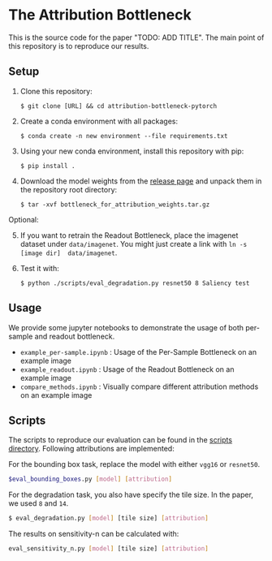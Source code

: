 # The Attribution Bottleneck

This is the source code for the paper "TODO: ADD TITLE". The main point
of this repository is to reproduce our results.

## Setup

1. Clone this repository:
    ```
    $ git clone [URL] && cd attribution-bottleneck-pytorch
    ```
2. Create a conda environment with all packages: 
   ```
   $ conda create -n new environment --file requirements.txt
   ```

3. Using your new conda environment, install this repository with pip: 
   ```
   $ pip install .
    ```

4. Download the model weights from the [release page](releases) and unpack them
   in the repository root directory: 
   ```
   $ tar -xvf bottleneck_for_attribution_weights.tar.gz
   ```
   
Optional:


5. If you want to retrain the Readout Bottleneck, place the imagenet dataset under `data/imagenet`. You might just create
   a link with `ln -s [image dir]  data/imagenet`.
   
6. Test it with: 
   ```
   $ python ./scripts/eval_degradation.py resnet50 8 Saliency test
   ```

## Usage

We provide some jupyter notebooks to demonstrate the usage of both per-sample and readout bottleneck. 
* `example_per-sample.ipynb` : Usage of the Per-Sample Bottleneck on an example image
* `example_readout.ipynb` : Usage of the Readout Bottleneck on an example image
* `compare_methods.ipynb` : Visually compare different attribution methods on an example image

## Scripts

The scripts to reproduce our evaluation can be found in the [scripts
directory](scripts).
Following attributions are implemented:



For the bounding box task, replace the model with either `vgg16` or `resnet50`.
```bash
$eval_bounding_boxes.py [model] [attribution]
```

For the degradation task, you also have specify the tile size. In the paper, we
used `8` and `14`.
```bash
$ eval_degradation.py [model] [tile size] [attribution]
```

The results on sensitivity-n can be calculated with:
```bash
eval_sensitivity_n.py [model] [tile size] [attribution]
```


